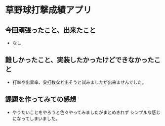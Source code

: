 # 草野球打撃成績アプリ

## 今回頑張ったこと、出来たこと
- なし

## 難しかったこと、実装したかったけどできなかったこと
- 打率や出塁率、安打数など出そうと試みましたが出来ませんでした。

## 課題を作ってみての感想
- やりたいことをやろうと色々やってみましたがまとめきれず
シンプルな感じになってしまいました。
